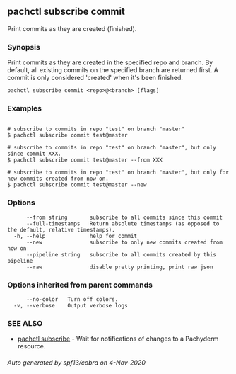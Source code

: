 ## pachctl subscribe commit

Print commits as they are created (finished).

### Synopsis

Print commits as they are created in the specified repo and branch.  By default, all existing commits on the specified branch are returned first.  A commit is only considered 'created' when it's been finished.

```
pachctl subscribe commit <repo>@<branch> [flags]
```

### Examples

```

# subscribe to commits in repo "test" on branch "master"
$ pachctl subscribe commit test@master

# subscribe to commits in repo "test" on branch "master", but only since commit XXX.
$ pachctl subscribe commit test@master --from XXX

# subscribe to commits in repo "test" on branch "master", but only for new commits created from now on.
$ pachctl subscribe commit test@master --new
```

### Options

```
      --from string       subscribe to all commits since this commit
      --full-timestamps   Return absolute timestamps (as opposed to the default, relative timestamps).
  -h, --help              help for commit
      --new               subscribe to only new commits created from now on
      --pipeline string   subscribe to all commits created by this pipeline
      --raw               disable pretty printing, print raw json
```

### Options inherited from parent commands

```
      --no-color   Turn off colors.
  -v, --verbose    Output verbose logs
```

### SEE ALSO

* [pachctl subscribe](pachctl_subscribe.md)	 - Wait for notifications of changes to a Pachyderm resource.

###### Auto generated by spf13/cobra on 4-Nov-2020
